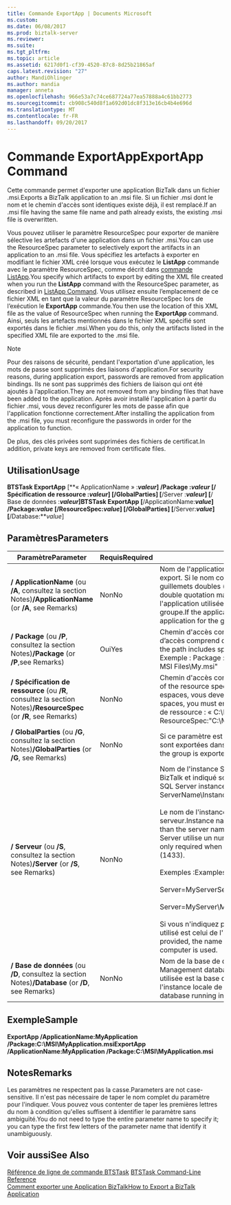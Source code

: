 ```yaml
---
title: Commande ExportApp | Documents Microsoft
ms.custom: 
ms.date: 06/08/2017
ms.prod: biztalk-server
ms.reviewer: 
ms.suite: 
ms.tgt_pltfrm: 
ms.topic: article
ms.assetid: 6217d0f1-cf39-4520-87c8-8d25b21865af
caps.latest.revision: "27"
author: MandiOhlinger
ms.author: mandia
manager: anneta
ms.openlocfilehash: 966e53a7c74ce687724a77ea57888a4c61bb2773
ms.sourcegitcommit: cb908c540d8f1a692d01dc8f313e16cb4b4e696d
ms.translationtype: MT
ms.contentlocale: fr-FR
ms.lasthandoff: 09/20/2017
---
```

# <a name="exportapp-command"></a><span data-ttu-id="b50a0-102">Commande ExportApp</span><span class="sxs-lookup"><span data-stu-id="b50a0-102">ExportApp Command</span></span>
<span data-ttu-id="b50a0-103">Cette commande permet d'exporter une application BizTalk dans un fichier .msi.</span><span class="sxs-lookup"><span data-stu-id="b50a0-103">Exports a BizTalk application to an .msi file.</span></span> <span data-ttu-id="b50a0-104">Si un fichier .msi dont le nom et le chemin d'accès sont identiques existe déjà, il est remplacé.</span><span class="sxs-lookup"><span data-stu-id="b50a0-104">If an .msi file having the same file name and path already exists, the existing .msi file is overwritten.</span></span>  
  
 <span data-ttu-id="b50a0-105">Vous pouvez utiliser le paramètre ResourceSpec pour exporter de manière sélective les artefacts d'une application dans un fichier .msi.</span><span class="sxs-lookup"><span data-stu-id="b50a0-105">You can use the ResourceSpec parameter to selectively export the artifacts in an application to an .msi file.</span></span> <span data-ttu-id="b50a0-106">Vous spécifiez les artefacts à exporter en modifiant le fichier XML créé lorsque vous exécutez le **ListApp** commande avec le paramètre ResourceSpec, comme décrit dans [commande ListApp](../core/listapp-command.md).</span><span class="sxs-lookup"><span data-stu-id="b50a0-106">You specify which artifacts to export by editing the XML file created when you run the **ListApp** command with the ResourceSpec parameter, as described in [ListApp Command](../core/listapp-command.md).</span></span> <span data-ttu-id="b50a0-107">Vous utilisez ensuite l’emplacement de ce fichier XML en tant que la valeur du paramètre ResourceSpec lors de l’exécution le **ExportApp** commande.</span><span class="sxs-lookup"><span data-stu-id="b50a0-107">You then use the location of this XML file as the value of ResourceSpec when running the **ExportApp** command.</span></span> <span data-ttu-id="b50a0-108">Ainsi, seuls les artefacts mentionnés dans le fichier XML spécifié sont exportés dans le fichier .msi.</span><span class="sxs-lookup"><span data-stu-id="b50a0-108">When you do this, only the artifacts listed in the specified XML file are exported to the .msi file.</span></span>  
  
> [!NOTE]
>  <span data-ttu-id="b50a0-109">Pour des raisons de sécurité, pendant l'exportation d'une application, les mots de passe sont supprimés des liaisons d'application.</span><span class="sxs-lookup"><span data-stu-id="b50a0-109">For security reasons, during application export, passwords are removed from application bindings.</span></span> <span data-ttu-id="b50a0-110">Ils ne sont pas supprimés des fichiers de liaison qui ont été ajoutés à l’application.</span><span class="sxs-lookup"><span data-stu-id="b50a0-110">They are not removed from any binding files that have been added to the application.</span></span> <span data-ttu-id="b50a0-111">Après avoir installé l'application à partir du fichier .msi, vous devez reconfigurer les mots de passe afin que l'application fonctionne correctement.</span><span class="sxs-lookup"><span data-stu-id="b50a0-111">After installing the application from the .msi file, you must reconfigure the passwords in order for the application to function.</span></span>  
>   
>  <span data-ttu-id="b50a0-112">De plus, des clés privées sont supprimées des fichiers de certificat.</span><span class="sxs-lookup"><span data-stu-id="b50a0-112">In addition, private keys are removed from certificate files.</span></span>  
  
## <a name="usage"></a><span data-ttu-id="b50a0-113">Utilisation</span><span class="sxs-lookup"><span data-stu-id="b50a0-113">Usage</span></span>  
 <span data-ttu-id="b50a0-114">**BTSTask ExportApp** [**« ApplicationName » :***valeur*] **/Package :***valeur* [**/ Spécification de ressource :***valeur*] [**/GlobalParties**] [**/Server :***valeur*] [**/ Base de données :***valeur*]</span><span class="sxs-lookup"><span data-stu-id="b50a0-114">**BTSTask ExportApp** [**/ApplicationName:***value*] **/Package:***value* [**/ResourceSpec:***value*] [**/GlobalParties**] [**/Server:***value*] [**/Database:***value*]</span></span>  
  
## <a name="parameters"></a><span data-ttu-id="b50a0-115">Paramètres</span><span class="sxs-lookup"><span data-stu-id="b50a0-115">Parameters</span></span>  
  
|<span data-ttu-id="b50a0-116">Paramètre</span><span class="sxs-lookup"><span data-stu-id="b50a0-116">Parameter</span></span>|<span data-ttu-id="b50a0-117">Requis</span><span class="sxs-lookup"><span data-stu-id="b50a0-117">Required</span></span>|<span data-ttu-id="b50a0-118">Valeur</span><span class="sxs-lookup"><span data-stu-id="b50a0-118">Value</span></span>|  
|---------------|--------------|-----------|  
|<span data-ttu-id="b50a0-119">**/ ApplicationName** (ou **/A**, consultez la section Notes)</span><span class="sxs-lookup"><span data-stu-id="b50a0-119">**/ApplicationName** (or **/A**, see Remarks)</span></span>|<span data-ttu-id="b50a0-120">Non</span><span class="sxs-lookup"><span data-stu-id="b50a0-120">No</span></span>|<span data-ttu-id="b50a0-121">Nom de l'application BizTalk à exporter.</span><span class="sxs-lookup"><span data-stu-id="b50a0-121">Name of the BizTalk application to export.</span></span> <span data-ttu-id="b50a0-122">Si le nom comprend des espaces, vous devez le placer entre guillemets doubles («).</span><span class="sxs-lookup"><span data-stu-id="b50a0-122">If the name includes spaces, you must enclose it with double quotation marks (").</span></span> <span data-ttu-id="b50a0-123">Si le nom de l'application n'est pas spécifié, l'application utilisée est l'application BizTalk définie par défaut pour le groupe.</span><span class="sxs-lookup"><span data-stu-id="b50a0-123">If the application name is not specified, the default BizTalk application for the group is used.</span></span>|  
|<span data-ttu-id="b50a0-124">**/ Package** (ou **/P**, consultez la section Notes)</span><span class="sxs-lookup"><span data-stu-id="b50a0-124">**/Package** (or **/P**,see Remarks)</span></span>|<span data-ttu-id="b50a0-125">Oui</span><span class="sxs-lookup"><span data-stu-id="b50a0-125">Yes</span></span>|<span data-ttu-id="b50a0-126">Chemin d'accès complet du fichier .msi.</span><span class="sxs-lookup"><span data-stu-id="b50a0-126">Full path of the .msi file.</span></span> <span data-ttu-id="b50a0-127">Si le chemin d’accès comprend des espaces, vous devez le placer entre guillemets («).</span><span class="sxs-lookup"><span data-stu-id="b50a0-127">If the path includes spaces, you must enclose it in quotation marks (").</span></span> <span data-ttu-id="b50a0-128">Exemple : Package : « Files\My.msi MSI C:\My »</span><span class="sxs-lookup"><span data-stu-id="b50a0-128">Example: Package:"C:\My MSI Files\My.msi"</span></span>|  
|<span data-ttu-id="b50a0-129">**/ Spécification de ressource** (ou **/R**, consultez la section Notes)</span><span class="sxs-lookup"><span data-stu-id="b50a0-129">**/ResourceSpec** (or **/R**, see Remarks)</span></span>|<span data-ttu-id="b50a0-130">Non</span><span class="sxs-lookup"><span data-stu-id="b50a0-130">No</span></span>|<span data-ttu-id="b50a0-131">Chemin d'accès complet du fichier de spécification des ressources.</span><span class="sxs-lookup"><span data-stu-id="b50a0-131">Full path of the resource specification file.</span></span> <span data-ttu-id="b50a0-132">Si le chemin d’accès comprend des espaces, vous devez le placer entre guillemets («).</span><span class="sxs-lookup"><span data-stu-id="b50a0-132">If the path includes spaces, you must enclose it in quotation marks (").</span></span> <span data-ttu-id="b50a0-133">Exemple : Spécification de ressource : « C:\My Files\MyResourceSpec.xml »</span><span class="sxs-lookup"><span data-stu-id="b50a0-133">Example: ResourceSpec:"C:\My Files\MyResourceSpec.xml"</span></span>|  
|<span data-ttu-id="b50a0-134">**/ GlobalParties** (ou **/G**, consultez la section Notes)</span><span class="sxs-lookup"><span data-stu-id="b50a0-134">**/GlobalParties** (or **/G**, see Remarks)</span></span>|<span data-ttu-id="b50a0-135">Non</span><span class="sxs-lookup"><span data-stu-id="b50a0-135">No</span></span>|<span data-ttu-id="b50a0-136">Si ce paramètre est défini, les informations du tiers global pour le groupe sont exportées dans le fichier .msi.</span><span class="sxs-lookup"><span data-stu-id="b50a0-136">If specified, global party information for the group is exported in the .msi file.</span></span>|  
|<span data-ttu-id="b50a0-137">**/ Serveur** (ou **/S**, consultez la section Notes)</span><span class="sxs-lookup"><span data-stu-id="b50a0-137">**/Server** (or **/S**, see Remarks)</span></span>|<span data-ttu-id="b50a0-138">Non</span><span class="sxs-lookup"><span data-stu-id="b50a0-138">No</span></span>|<span data-ttu-id="b50a0-139">Nom de l'instance SQL Server hébergeant la base de données de gestion BizTalk et indiqué sous la forme NomServeur\NomInstance,Port.</span><span class="sxs-lookup"><span data-stu-id="b50a0-139">Name of the SQL Server instance hosting the BizTalk Management database, in the form ServerName\InstanceName,Port.</span></span><br /><br /> <span data-ttu-id="b50a0-140">Le nom de l'instance est uniquement requis lorsqu'il est différent du nom du serveur.</span><span class="sxs-lookup"><span data-stu-id="b50a0-140">Instance name is only required when the instance name is different than the server name.</span></span> <span data-ttu-id="b50a0-141">Le port est uniquement requis lorsque le serveur SQL Server utilise un numéro de port autre que celui par défaut (1433).</span><span class="sxs-lookup"><span data-stu-id="b50a0-141">Port is only required when SQL Server uses a port number other than the default (1433).</span></span><br /><br /> <span data-ttu-id="b50a0-142">Exemples :</span><span class="sxs-lookup"><span data-stu-id="b50a0-142">Examples:</span></span><br /><br /> <span data-ttu-id="b50a0-143">Server=MyServer</span><span class="sxs-lookup"><span data-stu-id="b50a0-143">Server=MyServer</span></span><br /><br /> <span data-ttu-id="b50a0-144">Server=MyServer\MySQLServer,1533</span><span class="sxs-lookup"><span data-stu-id="b50a0-144">Server=MyServer\MySQLServer,1533</span></span><br /><br /> <span data-ttu-id="b50a0-145">Si vous n'indiquez pas de nom pour l'instance SQL Server, le nom d'instance utilisé est celui de l'instance SQL Server exécutée sur l'ordinateur local.</span><span class="sxs-lookup"><span data-stu-id="b50a0-145">If not provided, the name of the SQL Server instance running on the local computer is used.</span></span>|  
|<span data-ttu-id="b50a0-146">**/ Base de données** (ou **/D**, consultez la section Notes)</span><span class="sxs-lookup"><span data-stu-id="b50a0-146">**/Database** (or **/D**, see Remarks)</span></span>|<span data-ttu-id="b50a0-147">Non</span><span class="sxs-lookup"><span data-stu-id="b50a0-147">No</span></span>|<span data-ttu-id="b50a0-148">Nom de la base de données de gestion BizTalk.</span><span class="sxs-lookup"><span data-stu-id="b50a0-148">Name of the BizTalk Management database.</span></span> <span data-ttu-id="b50a0-149">Si vous ne l'indiquez pas, la base de données utilisée est la base de données de gestion BizTalk s'exécutant au sein de l'instance locale de SQL Server.</span><span class="sxs-lookup"><span data-stu-id="b50a0-149">If not specified, the BizTalk Management database running in the local instance of SQL Server is used.</span></span>|  
  
## <a name="sample"></a><span data-ttu-id="b50a0-150">Exemple</span><span class="sxs-lookup"><span data-stu-id="b50a0-150">Sample</span></span>  
 <span data-ttu-id="b50a0-151">**ExportApp /ApplicationName:MyApplication /Package:C:\MSI\MyApplication.msi**</span><span class="sxs-lookup"><span data-stu-id="b50a0-151">**ExportApp /ApplicationName:MyApplication /Package:C:\MSI\MyApplication.msi**</span></span>  
  
## <a name="remarks"></a><span data-ttu-id="b50a0-152">Notes</span><span class="sxs-lookup"><span data-stu-id="b50a0-152">Remarks</span></span>  
 <span data-ttu-id="b50a0-153">Les paramètres ne respectent pas la casse.</span><span class="sxs-lookup"><span data-stu-id="b50a0-153">Parameters are not case-sensitive.</span></span> <span data-ttu-id="b50a0-154">Il n'est pas nécessaire de taper le nom complet du paramètre pour l'indiquer. Vous pouvez vous contenter de taper les premières lettres du nom à condition qu'elles suffisent à identifier le paramètre sans ambiguïté.</span><span class="sxs-lookup"><span data-stu-id="b50a0-154">You do not need to type the entire parameter name to specify it; you can type the first few letters of the parameter name that identify it unambiguously.</span></span>  
  
## <a name="see-also"></a><span data-ttu-id="b50a0-155">Voir aussi</span><span class="sxs-lookup"><span data-stu-id="b50a0-155">See Also</span></span>  
 <span data-ttu-id="b50a0-156">[Référence de ligne de commande BTSTask](../core/btstask-command-line-reference.md) </span><span class="sxs-lookup"><span data-stu-id="b50a0-156">[BTSTask Command-Line Reference](../core/btstask-command-line-reference.md) </span></span>  
 [<span data-ttu-id="b50a0-157">Comment exporter une Application BizTalk</span><span class="sxs-lookup"><span data-stu-id="b50a0-157">How to Export a BizTalk Application</span></span>](../core/how-to-export-a-biztalk-application.md)